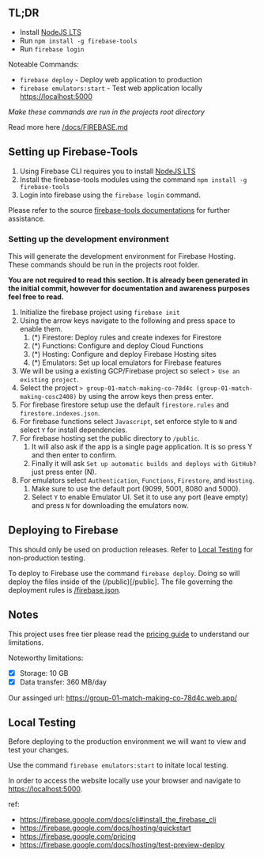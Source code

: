 ## TL;DR
- Install [NodeJS LTS](https://nodejs.org/en/download/)
- Run `npm install -g firebase-tools`
- Run `firebase login`

Noteable Commands:
- `firebase deploy` - Deploy web application to production
- `firebase emulators:start` - Test web application locally [https://localhost:5000](https://localhost:5000)

*Make these commands are run in the projects root directory*

Read more here [/docs/FIREBASE.md](/docs/FIREBASE.md)


## Setting up Firebase-Tools
1. Using Firebase CLI requires you to install [NodeJS LTS](https://nodejs.org/en/download/)
2. Install the firebase-tools modules using the command `npm install -g firebase-tools`
3. Login into firebase using the `firebase login` command.

Please refer to the source [firebase-tools documentations](https://firebase.google.com/docs/cli#install_the_firebase_cli) for further assistance.

### Setting up the development environment
This will generate the development environment for Firebase Hosting. These commands should be run in the projects root folder.

**You are not required to read this section. It is already been generated in the initial commit, however for documentation and awareness purposes feel free to read.**

1. Initialize the firebase project using `firebase init` 
2. Using the arrow keys navigate to the following and press space to enable them.
   1. (*) Firestore: Deploy rules and create indexes for Firestore
   2. (*) Functions: Configure and deploy Cloud Functions
   3. (*) Hosting: Configure and deploy Firebase Hosting sites
   4. (*) Emulators: Set up local emulators for Firebase features
3. We will be using a existing GCP/Firebase project so select `> Use an existing project`.
4. Select the project `> group-01-match-making-co-78d4c (group-01-match-making-cosc2408)` by using the arrow keys then press enter.
5. For firebase firestore setup use the default `firestore.rules` and `firestore.indexes.json`.
6. For firebase functions select `Javascript`, set enforce style to `N` and select `Y` for install dependencies.
7. For firebase hosting set the public directory to `/public`.
   1. It will also ask if the app is a single page application. It is so press Y and then enter to confirm.
   2. Finally it will ask `Set up automatic builds and deploys with GitHub?` just press enter (N).
8. For emulators select `Authentication`, `Functions`, `Firestore`, and `Hosting`. 
   1. Make sure to use the default port (9099, 5001, 8080 and 5000).
   2. Select `Y` to enable Emulator UI. Set it to use any port (leave empty) and press `N` for downloading the emulators now.
   
## Deploying to Firebase
This should only be used on production releases. Refer to [Local Testing](#local-testing) for non-production testing.

To deploy to Firebase use the command `firebase deploy`. Doing so will deploy the files inside of the (/public)[/public]. The file governing the deployment rules is [/firebase.json](/firebase.json).

## Notes 
This project uses free tier please read the [pricing guide](https://firebase.google.com/pricing) to understand our limitations. 

Noteworthy limitations:
  - [x] Storage: 10 GB
  - [x] Data transfer: 360 MB/day 

Our assinged url: https://group-01-match-making-co-78d4c.web.app/

## Local Testing

Before deploying to the production environment we will want to view and test your changes.

Use the command `firebase emulators:start` to initate local testing.

In order to access the website locally use your browser and navigate to [https://localhost:5000](https://localhost:5000).



ref:
- https://firebase.google.com/docs/cli#install_the_firebase_cli
- https://firebase.google.com/docs/hosting/quickstart
- https://firebase.google.com/pricing 
- https://firebase.google.com/docs/hosting/test-preview-deploy

